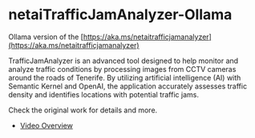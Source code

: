 # netaiTrafficJamAnalyzer-Ollama
Ollama version of the [https://aka.ms/netaitrafficjamanalyzer](https://aka.ms/netaitrafficjamanalyzer)

TrafficJamAnalyzer is an advanced tool designed to help monitor and analyze traffic conditions by processing images from CCTV cameras around the roads of Tenerife. By utilizing artificial intelligence (AI) with Semantic Kernel and OpenAI, the application accurately assesses traffic density and identifies locations with potential traffic jams.

Check the original work for details and more.

- [Video Overview](https://youtu.be/2Is_372Nvhc)
